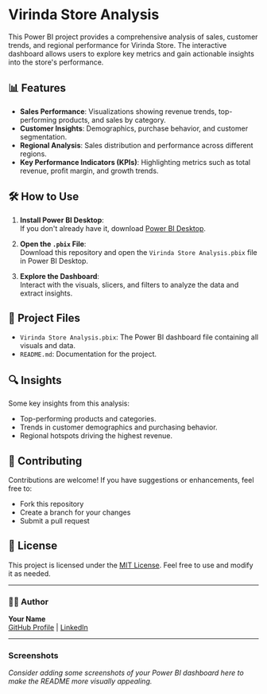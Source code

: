# Virinda Store Analysis

This Power BI project provides a comprehensive analysis of sales, customer trends, and regional performance for Virinda Store. The interactive dashboard allows users to explore key metrics and gain actionable insights into the store's performance.

## 📊 Features
- **Sales Performance**: Visualizations showing revenue trends, top-performing products, and sales by category.
- **Customer Insights**: Demographics, purchase behavior, and customer segmentation.
- **Regional Analysis**: Sales distribution and performance across different regions.
- **Key Performance Indicators (KPIs)**: Highlighting metrics such as total revenue, profit margin, and growth trends.

## 🛠️ How to Use
1. **Install Power BI Desktop**:  
   If you don't already have it, download [Power BI Desktop](https://powerbi.microsoft.com/en-us/desktop/).
   
2. **Open the `.pbix` File**:  
   Download this repository and open the `Virinda Store Analysis.pbix` file in Power BI Desktop.

3. **Explore the Dashboard**:  
   Interact with the visuals, slicers, and filters to analyze the data and extract insights.

## 📂 Project Files
- `Virinda Store Analysis.pbix`: The Power BI dashboard file containing all visuals and data.
- `README.md`: Documentation for the project.

## 🔍 Insights
Some key insights from this analysis:
- Top-performing products and categories.
- Trends in customer demographics and purchasing behavior.
- Regional hotspots driving the highest revenue.

## 🤝 Contributing
Contributions are welcome! If you have suggestions or enhancements, feel free to:
- Fork this repository
- Create a branch for your changes
- Submit a pull request

## 📄 License
This project is licensed under the [MIT License](https://opensource.org/licenses/MIT). Feel free to use and modify it as needed.

---

### 👩‍💻 Author
**Your Name**  
[GitHub Profile](https://github.com/yourusername) | [LinkedIn](https://linkedin.com/in/yourusername)

---

### Screenshots
*Consider adding some screenshots of your Power BI dashboard here to make the README more visually appealing.*

